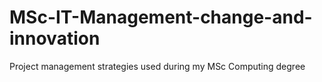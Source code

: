 # MSc-IT-Management-change-and-innovation
Project management strategies used during my MSc Computing degree
